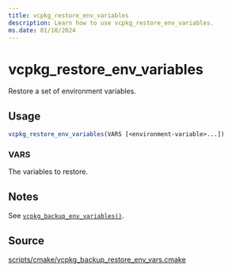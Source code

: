 ```yaml
---
title: vcpkg_restore_env_variables
description: Learn how to use vcpkg_restore_env_variables.
ms.date: 01/10/2024
---
```

# vcpkg_restore_env_variables

Restore a set of environment variables.

## Usage

```cmake
vcpkg_restore_env_variables(VARS [<environment-variable>...])
```

### VARS

The variables to restore.

## Notes

See [`vcpkg_backup_env_variables()`](vcpkg_backup_env_variables.md).

## Source

[scripts/cmake/vcpkg\_backup\_restore\_env\_vars.cmake](https://github.com/Microsoft/vcpkg/blob/master/scripts/cmake/vcpkg_backup_restore_env_vars.cmake)
